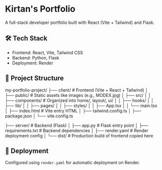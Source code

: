 # Kirtan's Portfolio

A full-stack developer portfolio built with React (Vite + Tailwind) and Flask.

## 🛠 Tech Stack
- Frontend: React, Vite, Tailwind CSS
- Backend: Python, Flask
- Deployment: Render

## 📁 Project Structure
my-portfolio-project/
├── client/                        # Frontend (Vite + React + Tailwind)
│   ├── public/                    # Static assets like images (e.g., MODEX.jpg)
│   ├── src/
│   │   ├── components/            # Organized into home/, layout/, ui/
│   │   ├── hooks/
│   │   ├── lib/
│   │   ├── pages/
│   │   ├── styles/
│   │   ├── App.tsx
│   │   └── main.tsx
│   ├── index.html                 # Vite entry HTML
│   ├── tailwind.config.ts
│   ├── package.json
│   └── vite.config.ts

├── server/                        # Backend (Flask)
│   ├── app.py                     # Flask entry point
│   ├── requirements.txt           # Backend dependencies
│   ├── render.yaml                # Render deployment config
│   └── dist/                      # Production build of frontend copied here


## 🚀 Deployment
Configured using `render.yaml` for automatic deployment on Render.
